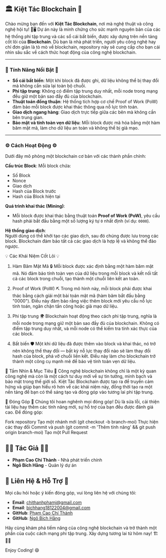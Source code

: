 ## 🏛️ **Kiệt Tác Blockchain** 🚀  
Chào mừng bạn đến với **Kiệt Tác Blockchain**, nơi mà nghệ thuật và công nghệ hội tụ! 🎨🖥️ Dự án này là minh chứng cho sức mạnh nguyên bản của các hệ thống phi tập trung và các sổ cái bất biến, được xây dựng trên nền tảng cốt lõi của **Blockchain**. Dù bạn là nhà phát triển, người yêu công nghệ hay chỉ đơn giản là tò mò về blockchain, repository này sẽ cung cấp cho bạn cái nhìn sâu sắc về cách thức hoạt động của công nghệ blockchain.

---

### 🌟 **Tính Năng Nổi Bật** 🌟  
- **Sổ cái bất biến**: Một khi block đã được ghi, dữ liệu không thể bị thay đổi mà không cần sửa lại toàn bộ chuỗi.  
- **Phi tập trung**: Không có điểm tập trung duy nhất, mỗi node trong mạng đều giữ một bản sao đầy đủ của blockchain.  
- **Thuật toán đồng thuận**: Hệ thống tích hợp cơ chế Proof of Work (PoW) đảm bảo mỗi block được khai thác thông qua nỗ lực tính toán.  
- **Giao dịch ngang hàng**: Giao dịch trực tiếp giữa các bên mà không cần bên trung gian.  
- **Bảo mật và tính toàn vẹn dữ liệu**: Mỗi block được mã hóa bằng một hàm băm mật mã, làm cho dữ liệu an toàn và không thể bị giả mạo.

---

### ⚙️ **Cách Hoạt Động** ⚙️  
Dưới đây mô phỏng một blockchain cơ bản với các thành phần chính:

**Cấu trúc Block**: Mỗi block chứa:  
- Số Block  
- Nonce  
- Giao dịch  
- Hash của Block trước  
- Hash của Block hiện tại

**Quá trình khai thác (Mining)**:  
- Mỗi block được khai thác bằng thuật toán **Proof of Work (PoW)**, yêu cầu hash phải bắt đầu bằng một số lượng ký tự `0` nhất định (ví dụ: `0000`).

**Hệ thống giao dịch**:  
Người dùng có thể khởi tạo các giao dịch, sau đó chúng được lưu trong các block. Blockchain đảm bảo tất cả các giao dịch là hợp lệ và không thể đảo ngược.

💡 Các Khái Niệm Cốt Lõi 💡
1. Hàm Băm Mật Mã 🔒
Mỗi block được xác định bằng một hàm băm mật mã. Nó đảm bảo tính toàn vẹn của dữ liệu trong mỗi block và kết nối tất cả các block trong chuỗi, tạo thành một chuỗi liên kết an toàn.

2. Proof of Work (PoW) ⛏️
Trong mô hình này, mỗi block phải được khai thác bằng cách giải một bài toán mật mã (hàm băm bắt đầu bằng "0000"). Điều này đảm bảo rằng việc thêm block mới yêu cầu nỗ lực tính toán, ngăn chặn tấn công hoặc giả mạo dữ liệu.

3. Phi tập trung 🌍
Blockchain hoạt động theo cách phi tập trung, nghĩa là mỗi node trong mạng giữ một bản sao đầy đủ của blockchain. Không có điểm tập trung duy nhất, và mỗi node có thể kiểm tra tính xác thực của các block.

4. Bất biến 🛡️
Một khi dữ liệu đã được thêm vào block và khai thác, nó trở nên không thể thay đổi — bất kỳ nỗ lực thay đổi nào sẽ làm thay đổi hash của block, phá vỡ chuỗi liên kết. Điều này làm cho blockchain trở thành một công cụ mạnh mẽ để bảo vệ tính toàn vẹn dữ liệu.

🎯 Tầm Nhìn & Mục Tiêu 🎯
Công nghệ blockchain không chỉ là một kỳ quan công nghệ mà còn là một cách tư duy mới về sự tin tưởng, minh bạch và bảo mật trong thế giới số. Kiệt Tác Blockchain được tạo ra để truyền cảm hứng và giúp bạn hiểu rõ hơn về các khái niệm này, đồng thời tạo ra một nền tảng để bạn có thể sáng tạo và đóng góp vào tương lai phi tập trung.

🤝 Đóng Góp 🤝
Chúng tôi hoan nghênh mọi đóng góp! Dù là sửa lỗi, cải thiện tài liệu hay thêm các tính năng mới, sự hỗ trợ của bạn đều được đánh giá cao. Để đóng góp:

Fork repository
Tạo một nhánh mới (git checkout -b branch-moi)
Thực hiện các thay đổi
Commit và push (git commit -m 'Thêm tính năng' && git push origin branch-moi)
Tạo một Pull Request

## 🧑‍💻 **Tác Giả** 🧑‍💻
- **Phạm Cao Chí Thành** - Nhà phát triển chính  
- **Ngô Bích Hằng** - Quản lý dự án  

## 💬 **Liên Hệ & Hỗ Trợ** 💬
Mọi câu hỏi hoặc ý kiến đóng góp, vui lòng liên hệ với chúng tôi:

- **Email**: [chithanhphamj@gmail.com](mailto:chithanhphamj@gmail.com)
- **Email**: [bichhang18122004@gmail.com](mailto:bichhang18122004@gmail.com)  
- **GitHub**: [Phạm Cao Chí Thành](https://github.com/JayT1912)  
- **GitHub**: [Ngô Bích Hằng](github.com/Hannie1812)  

Hãy cùng khám phá tiềm năng của công nghệ blockchain và trở thành một phần của cuộc cách mạng phi tập trung. Xây dựng tương lai từ hôm nay! 🏗️🔗✨


Enjoy Coding! 😄
